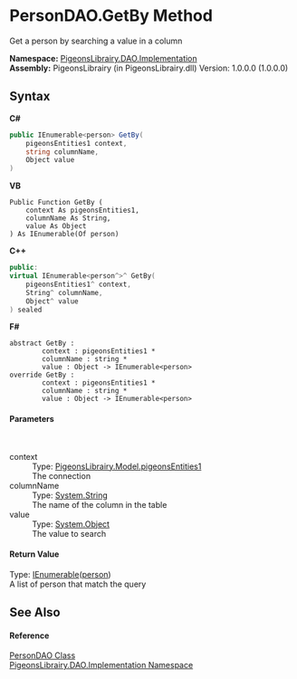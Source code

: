 # PersonDAO.GetBy Method 
 

Get a person by searching a value in a column

**Namespace:**&nbsp;<a href="2adb8d34-aa58-66ac-cc9e-6d985aed23d8">PigeonsLibrairy.DAO.Implementation</a><br />**Assembly:**&nbsp;PigeonsLibrairy (in PigeonsLibrairy.dll) Version: 1.0.0.0 (1.0.0.0)

## Syntax

**C#**<br />
``` C#
public IEnumerable<person> GetBy(
	pigeonsEntities1 context,
	string columnName,
	Object value
)
```

**VB**<br />
``` VB
Public Function GetBy ( 
	context As pigeonsEntities1,
	columnName As String,
	value As Object
) As IEnumerable(Of person)
```

**C++**<br />
``` C++
public:
virtual IEnumerable<person^>^ GetBy(
	pigeonsEntities1^ context, 
	String^ columnName, 
	Object^ value
) sealed
```

**F#**<br />
``` F#
abstract GetBy : 
        context : pigeonsEntities1 * 
        columnName : string * 
        value : Object -> IEnumerable<person> 
override GetBy : 
        context : pigeonsEntities1 * 
        columnName : string * 
        value : Object -> IEnumerable<person> 
```


#### Parameters
&nbsp;<dl><dt>context</dt><dd>Type: <a href="245a4bc1-0cab-0f9a-129c-9375641dc5f0">PigeonsLibrairy.Model.pigeonsEntities1</a><br />The connection</dd><dt>columnName</dt><dd>Type: <a href="http://msdn2.microsoft.com/en-us/library/s1wwdcbf" target="_blank">System.String</a><br />The name of the column in the table</dd><dt>value</dt><dd>Type: <a href="http://msdn2.microsoft.com/en-us/library/e5kfa45b" target="_blank">System.Object</a><br />The value to search</dd></dl>

#### Return Value
Type: <a href="http://msdn2.microsoft.com/en-us/library/9eekhta0" target="_blank">IEnumerable</a>(<a href="a9ed19a7-a394-5e30-cca4-a3883320ea27">person</a>)<br />A list of person that match the query

## See Also


#### Reference
<a href="f4ca4d3d-2c28-bb2e-f269-d864011286dc">PersonDAO Class</a><br /><a href="2adb8d34-aa58-66ac-cc9e-6d985aed23d8">PigeonsLibrairy.DAO.Implementation Namespace</a><br />